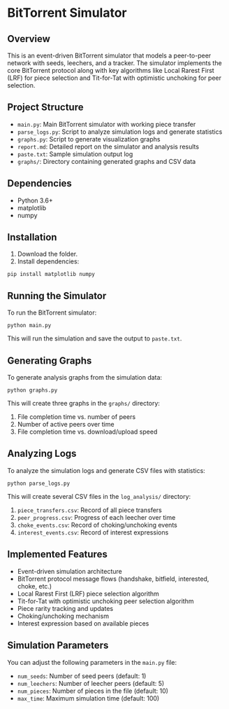 # BitTorrent Simulator

## Overview
This is an event-driven BitTorrent simulator that models a peer-to-peer network with seeds, leechers, and a tracker. The simulator implements the core BitTorrent protocol along with key algorithms like Local Rarest First (LRF) for piece selection and Tit-for-Tat with optimistic unchoking for peer selection.

## Project Structure
- `main.py`: Main BitTorrent simulator with working piece transfer
- `parse_logs.py`: Script to analyze simulation logs and generate statistics
- `graphs.py`: Script to generate visualization graphs
- `report.md`: Detailed report on the simulator and analysis results
- `paste.txt`: Sample simulation output log
- `graphs/`: Directory containing generated graphs and CSV data

## Dependencies
- Python 3.6+
- matplotlib
- numpy

## Installation
1. Download the folder.
2. Install dependencies:
```
pip install matplotlib numpy
```

## Running the Simulator
To run the BitTorrent simulator:
```
python main.py
```
This will run the simulation and save the output to `paste.txt`.

## Generating Graphs
To generate analysis graphs from the simulation data:
```
python graphs.py
```
This will create three graphs in the `graphs/` directory:
1. File completion time vs. number of peers
2. Number of active peers over time
3. File completion time vs. download/upload speed

## Analyzing Logs
To analyze the simulation logs and generate CSV files with statistics:
```
python parse_logs.py
```
This will create several CSV files in the `log_analysis/` directory:
1. `piece_transfers.csv`: Record of all piece transfers
2. `peer_progress.csv`: Progress of each leecher over time
3. `choke_events.csv`: Record of choking/unchoking events
4. `interest_events.csv`: Record of interest expressions

## Implemented Features
- Event-driven simulation architecture
- BitTorrent protocol message flows (handshake, bitfield, interested, choke, etc.)
- Local Rarest First (LRF) piece selection algorithm
- Tit-for-Tat with optimistic unchoking peer selection algorithm
- Piece rarity tracking and updates
- Choking/unchoking mechanism
- Interest expression based on available pieces

## Simulation Parameters
You can adjust the following parameters in the `main.py` file:
- `num_seeds`: Number of seed peers (default: 1)
- `num_leechers`: Number of leecher peers (default: 5)
- `num_pieces`: Number of pieces in the file (default: 10)
- `max_time`: Maximum simulation time (default: 100)
